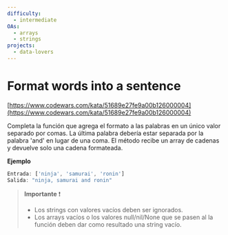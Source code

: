 ```yaml
---
difficulty:
  - intermediate
OAs:
  - arrays
  - strings
projects:
  - data-lovers
---
```


# Format words into a sentence

[https://www.codewars.com/kata/51689e27fe9a00b126000004](https://www.codewars.com/kata/51689e27fe9a00b126000004)

Completa la función que agrega el formato a las palabras en un único valor
separado por comas.
La última palabra debería estar separada por la palabra 'and' en lugar de
una coma.
El método recibe un array de cadenas y devuelve solo una cadena formateada.

__Ejemplo__

```js
Entrada: ['ninja', 'samurai', 'ronin']
Salida: "ninja, samurai and ronin"
```

> __Importante__ ❗
>
> - Los strings con valores vacíos deben ser ignorados.
> - Los arrays vacíos o los valores null/nil/None que se pasen al la función
> deben dar como resultado una string vacío.
